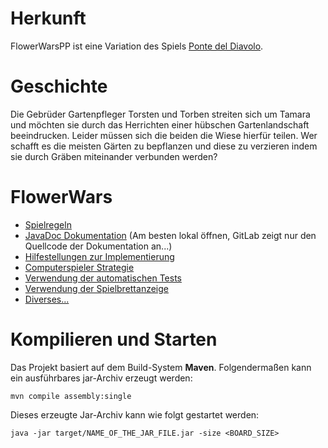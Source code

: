 # Herkunft
FlowerWarsPP ist eine Variation des Spiels [Ponte del Diavolo](https://www.brettspielnetz.de/spielregeln/ponte+del+diavolo.php).

# Geschichte
Die Gebrüder Gartenpfleger Torsten und Torben streiten sich um Tamara und möchten sie durch das Herrichten einer hübschen Gartenlandschaft
beeindrucken. Leider müssen sich die beiden die Wiese hierfür teilen. Wer schafft es die meisten Gärten zu bepflanzen und diese zu
verzieren indem sie durch Gräben miteinander verbunden werden?

# FlowerWars

- [Spielregeln](specification/rules.md)
- [JavaDoc Dokumentation](documentation) (Am besten lokal öffnen, GitLab zeigt nur den Quellcode der Dokumentation an...)
- [Hilfestellungen zur Implementierung](specification/implementation-tips.md)
- [Computerspieler Strategie](specification/simple-strategy.md)
- [Verwendung der automatischen Tests](specification/test-usage.md)
- [Verwendung der Spielbrettanzeige](specification/display-usage.md)
- [Diverses...](stuff.md)

# Kompilieren und Starten
Das Projekt basiert auf dem Build-System **Maven**. Folgendermaßen kann ein ausführbares jar-Archiv erzeugt werden:
```
mvn compile assembly:single
```
Dieses erzeugte Jar-Archiv kann wie folgt gestartet werden:
```
java -jar target/NAME_OF_THE_JAR_FILE.jar -size <BOARD_SIZE>
```